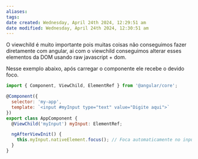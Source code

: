 ```yaml
---
aliases: 
tags: 
date created: Wednesday, April 24th 2024, 12:29:51 am
date modified: Wednesday, April 24th 2024, 12:30:51 am
---
```

O viewchild é muito importante pois muitas coisas não conseguimos fazer diretamente com angular, ai com o viewchild conseguimos alterar esses elementos da DOM usando raw javascript + dom.

Nesse exemplo abaixo, após carregar o componente ele recebe o devido foco.
```javascript
import { Component, ViewChild, ElementRef } from '@angular/core';

@Component({
  selector: 'my-app',
  template: `<input #myInput type="text" value="Digite aqui">`
})
export class AppComponent {
  @ViewChild('myInput') myInput: ElementRef;

  ngAfterViewInit() {
    this.myInput.nativeElement.focus(); // Foca automaticamente no input após o carregamento do componente
  }
}
```